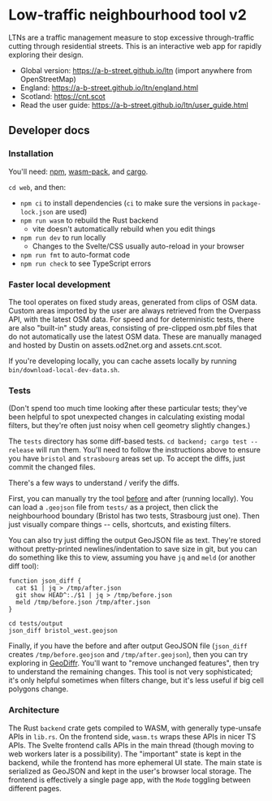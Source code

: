 # Low-traffic neighbourhood tool v2

LTNs are a traffic management measure to stop excessive through-traffic cutting
through residential streets. This is an interactive web app for rapidly
exploring their design.

- Global version: https://a-b-street.github.io/ltn (import anywhere from OpenStreetMap)
- England: https://a-b-street.github.io/ltn/england.html
- Scotland: https://cnt.scot
- Read the user guide: https://a-b-street.github.io/ltn/user_guide.html

## Developer docs

### Installation

You'll need:
[npm](https://docs.npmjs.com/downloading-and-installing-node-js-and-npm),
[wasm-pack](https://github.com/rustwasm/wasm-pack), and
[cargo](https://www.rust-lang.org/tools/install).

`cd web`, and then:

- `npm ci` to install dependencies (`ci` to make sure the versions in
  `package-lock.json` are used)
- `npm run wasm` to rebuild the Rust backend
  - vite doesn't automatically rebuild when you edit things
- `npm run dev` to run locally
  - Changes to the Svelte/CSS usually auto-reload in your browser
- `npm run fmt` to auto-format code
- `npm run check` to see TypeScript errors

### Faster local development

The tool operates on fixed study areas, generated from clips of OSM data.
Custom areas imported by the user are always retrieved from the Overpass API,
with the latest OSM data. For speed and for deterministic tests, there are also
"built-in" study areas, consisting of pre-clipped osm.pbf files that do not
automatically use the latest OSM data. These are manually managed and hosted by
Dustin on assets.od2net.org and assets.cnt.scot.

If you're developing locally, you can cache assets locally by running
`bin/download-local-dev-data.sh`.

### Tests

(Don't spend too much time looking after these particular tests; they've been
helpful to spot unexpected changes in calculating existing modal filters, but
they're often just noisy when cell geometry slightly changes.)

The `tests` directory has some diff-based tests. `cd backend; cargo test
--release` will run them. You'll need to follow the instructions above to
ensure you have `bristol` and `strasbourg` areas set up. To accept the diffs,
just commit the changed files.

There's a few ways to understand / verify the diffs.

First, you can manually try the tool
[before](https://a-b-street.github.io/ltn/) and after (running locally). You
can load a `.geojson` file from `tests/` as a project, then click the
neighbourhood boundary (Bristol has two tests, Strasbourg just one). Then just
visually compare things -- cells, shortcuts, and existing filters.

You can also try just diffing the output GeoJSON file as text. They're stored
without pretty-printed newlines/indentation to save size in git, but you can do
something like this to view, assuming you have `jq` and `meld` (or another diff
tool):

```
function json_diff {
  cat $1 | jq > /tmp/after.json
  git show HEAD^:./$1 | jq > /tmp/before.json
  meld /tmp/before.json /tmp/after.json
}

cd tests/output
json_diff bristol_west.geojson
```

Finally, if you have the before and after output GeoJSON file (`json_diff`
creates `/tmp/before.geojson` and `/tmp/after.geojson`), then you can try
exploring in [GeoDiffr](https://dabreegster.github.io/geodiffr). You'll want to
"remove unchanged features", then try to understand the remaining changes. This
tool is not very sophisticated; it's only helpful sometimes when filters
change, but it's less useful if big cell polygons change.

### Architecture

The Rust `backend` crate gets compiled to WASM, with generally type-unsafe APIs
in `lib.rs`. On the frontend side, `wasm.ts` wraps these APIs in nicer TS APIs.
The Svelte frontend calls APIs in the main thread (though moving to web workers
later is a possibility). The "important" state is kept in the backend, while
the frontend has more ephemeral UI state. The main state is serialized as
GeoJSON and kept in the user's browser local storage. The frontend is
effectively a single page app, with the `Mode` toggling between different
pages.
